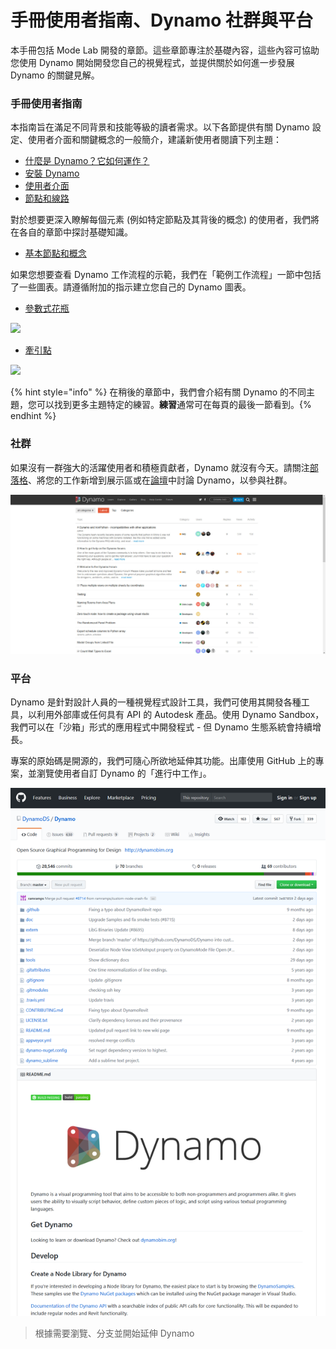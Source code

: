 # 手冊使用者指南、Dynamo 社群與平台

本手冊包括 Mode Lab 開發的章節。這些章節專注於基礎內容，這些內容可協助您使用 Dynamo 開始開發您自己的視覺程式，並提供關於如何進一步發展 Dynamo 的關鍵見解。

### 手冊使用者指南

本指南旨在滿足不同背景和技能等級的讀者需求。以下各節提供有關 Dynamo 設定、使用者介面和關鍵概念的一般簡介，建議新使用者閱讀下列主題：

* [什麼是 Dynamo？它如何運作？](1-what-is-dynamo.md)
* [安裝 Dynamo](../2\_setup\_for\_dynamo/)
* [使用者介面](../3\_user\_interface/)
* [節點和線路](../4\_nodes\_and\_wires/)

對於想要更深入瞭解每個元素 (例如特定節點及其背後的概念) 的使用者，我們將在各自的章節中探討基礎知識。

* [基本節點和概念](../5\_essential\_nodes\_and\_concepts/)

如果您想要查看 Dynamo 工作流程的示範，我們在「範例工作流程」一節中包括了一些圖表。請遵循附加的指示建立您自己的 Dynamo 圖表。

* [參數式花瓶](../10\_sample\_workflow/10-1\_getting-started-workflows/1-parametric-vase.md)

![](images/1-2/vase1.gif)

* [牽引點](../10\_sample\_workflow/10-1\_getting-started-workflows/2-attractor-points.md)

![](images/1-2/attractor1.gif)

{% hint style="info" %} 在稍後的章節中，我們會介紹有關 Dynamo 的不同主題，您可以找到更多主題特定的練習。**練習**通常可在每頁的最後一節看到。{% endhint %}

### 社群

如果沒有一群強大的活躍使用者和積極貢獻者，Dynamo 就沒有今天。請關注[部落格](http://dynamobim.org/blog/)、將您的工作新增到展示區或在[論壇](https://forum.dynamobim.com)中討論 Dynamo，以參與社群。

![論壇](images/1-2/02-Community.png)

### 平台

Dynamo 是針對設計人員的一種視覺程式設計工具，我們可使用其開發各種工具，以利用外部庫或任何具有 API 的 Autodesk 產品。使用 Dynamo Sandbox，我們可以在「沙箱」形式的應用程式中開發程式 - 但 Dynamo 生態系統會持續增長。

專案的原始碼是開源的，我們可隨心所欲地延伸其功能。出庫使用 GitHub 上的專案，並瀏覽使用者自訂 Dynamo 的「進行中工作」。

![報告](images/1-2/03-TheRepo.png)

> 根據需要瀏覽、分支並開始延伸 Dynamo
